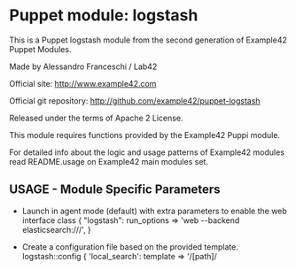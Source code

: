 # Puppet module: logstash

This is a Puppet logstash module from the second generation of Example42 Puppet Modules.

Made by Alessandro Franceschi / Lab42

Official site: http://www.example42.com

Official git repository: http://github.com/example42/puppet-logstash

Released under the terms of Apache 2 License.

This module requires functions provided by the Example42 Puppi module.

For detailed info about the logic and usage patterns of Example42 modules read README.usage on Example42 main modules set.

## USAGE - Module Specific Parameters

* Launch in agent mode (default) with extra parameters to enable the web interface
        class { "logstash":
          run_options => 'web --backend elasticsearch:///',
        }

* Create a configuration file based on the provided template. 
        logstash::config { 'local_search':
          template => '<module>/[path]/<template>',
        }


## USAGE - Basic management

* Install logstash using your distro package, if available

        class { "logstash": }

* Install the latest logstash version from upstream site

        class { "logstash":
          install             => "source",
        }

* Install the latest logstash version from upstream site using puppi. 
  You will have a 'puppi deploy logstash' to deploy and update logstash.

        class { "logstash":
          install             => "puppi",
        }

* Install source from a custom url to a custom install_destination path.
  The following parameters apply both for "source" and "puppi" install methods.
  Puppi method may be used to manage deployment updates (given the $install_source is updated).
  By default install_source is set to upstream developer and install_destination to Web (App) server document root
  Pre and post installation commands may be already defined (check logstash/manifests/params.pp) override them only if needed.
  Url_check and url_pattern are used for application checks, if monitor is enabled. Override only if needed.

        class { "logstash":
          install             => "source",
          install_source      => "http://deploy.example42.com/logstash/logstash-jar",
        }

* Remove logstash

        class { "logstash":
          absent => true
        }

* Enable auditing without without making changes on existing logstash configuration files

        class { "logstash":
          audit_only => true
        }


## USAGE - Overrides and Customizations
* Use custom sources for main config file 

        class { "logstash":
          source => [ "puppet:///modules/lab42/logstash/wp-config.php-${hostname}" , "puppet:///modules/lab42/logstash/wp-config.php" ], 
        }


* Use custom source directory for the whole configuration dir

        class { "logstash":
          source_dir       => "puppet:///modules/lab42/logstash/conf/",
          source_dir_purge => false, # Set to true to purge any existing file not present in $source_dir
        }

* Use custom template for main config file 

        class { "logstash":
          template => "example42/logstash/wp-config.php.erb",      
        }

* Automaticallly include a custom subclass

        class { "logstash:"
          my_class => 'logstash::example42',
        }


## USAGE - Example42 extensions management 
* Activate puppi (recommended, but disabled by default)
  Note that this option requires the usage of Example42 puppi module

        class { "logstash": 
          puppi    => true,
        }

* Activate puppi and use a custom puppi_helper template (to be provided separately with
  a puppi::helper define ) to customize the output of puppi commands 

        class { "logstash":
          puppi        => true,
          puppi_helper => "myhelper", 
        }

* Activate automatic monitoring (recommended, but disabled by default)
  This option requires the usage of Example42 monitor and relevant monitor tools modules

        class { "logstash":
          monitor      => true,
          monitor_tool => [ "nagios" , "puppi" ],
        }

